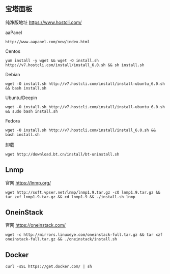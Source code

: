 ## 宝塔面板

纯净版地址 https://www.hostcli.com/

aaPanel

```
http://www.aapanel.com/new/index.html
```

Centos

```
yum install -y wget && wget -O install.sh http://v7.hostcli.com/install/install_6.0.sh && sh install.sh
```

Debian

```
wget -O install.sh http://v7.hostcli.com/install/install-ubuntu_6.0.sh && bash install.sh
```

Ubuntu/Deepin

```
wget -O install.sh http://v7.hostcli.com/install/install-ubuntu_6.0.sh && sudo bash install.sh
```

Fedora

````
wget -O install.sh http://v7.hostcli.com/install/install_6.0.sh && bash install.sh
````

卸载

```
wget http://download.bt.cn/install/bt-uninstall.sh
```

## Lnmp

官网 https://lnmp.org/

```
wget http://soft.vpser.net/lnmp/lnmp1.9.tar.gz -cO lnmp1.9.tar.gz && tar zxf lnmp1.9.tar.gz && cd lnmp1.9 && ./install.sh lnmp
```

## OneinStack

官网 https://oneinstack.com/

````
wget -c http://mirrors.linuxeye.com/oneinstack-full.tar.gz && tar xzf oneinstack-full.tar.gz && ./oneinstack/install.sh
````

## Docker

````
curl -sSL https://get.docker.com/ | sh
````

